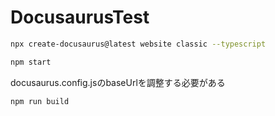 # DocusaurusTest

```sh
npx create-docusaurus@latest website classic --typescript
```

```sh
npm start
```

docusaurus.config.jsのbaseUrlを調整する必要がある

```sh
npm run build
```
